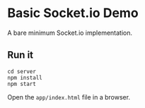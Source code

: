 # Basic Socket.io Demo

A bare minimum Socket.io implementation.

## Run it

```
cd server
npm install
npm start
```

Open the `app/index.html` file in a browser.